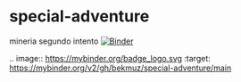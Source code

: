 # special-adventure
mineria segundo intento
[![Binder](https://mybinder.org/badge_logo.svg)](https://mybinder.org/v2/gh/bekmuz/special-adventure/main)

.. image:: https://mybinder.org/badge_logo.svg
 :target: https://mybinder.org/v2/gh/bekmuz/special-adventure/main
